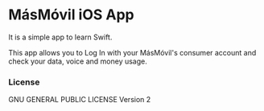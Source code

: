 # MásMóvil iOS App

It is a simple app to learn Swift.

This app allows you to Log In with your MásMóvil's consumer account and check your data, voice and money usage.



### License
GNU GENERAL PUBLIC LICENSE Version 2